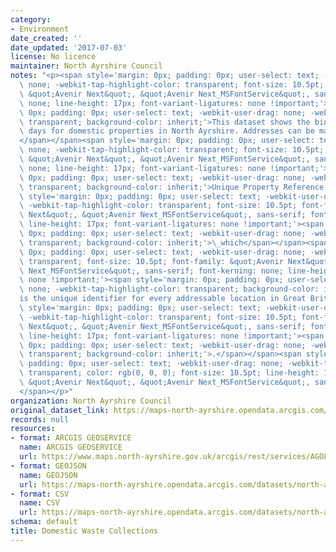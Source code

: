 ```yaml
---
category:
- Environment
date_created: ''
date_updated: '2017-07-03'
license: No licence
maintainer: North Ayrshire Council
notes: "<p><span style='margin: 0px; padding: 0px; user-select: text; -webkit-user-drag:\
  \ none; -webkit-tap-highlight-color: transparent; font-size: 10.5pt; font-family:\
  \ &quot;Avenir Next&quot;, &quot;Avenir Next_MSFontService&quot;, sans-serif; font-kerning:\
  \ none; line-height: 17px; font-variant-ligatures: none !important;'><span style='margin:\
  \ 0px; padding: 0px; user-select: text; -webkit-user-drag: none; -webkit-tap-highlight-color:\
  \ transparent; background-color: inherit;'>This dataset shows the bin collection\
  \ days for domestic properties in North Ayrshire. Addresses can be matched by\_\
  </span></span><span style='margin: 0px; padding: 0px; user-select: text; -webkit-user-drag:\
  \ none; -webkit-tap-highlight-color: transparent; font-size: 10.5pt; font-family:\
  \ &quot;Avenir Next&quot;, &quot;Avenir Next_MSFontService&quot;, sans-serif; font-kerning:\
  \ none; line-height: 17px; font-variant-ligatures: none !important;'><span style='margin:\
  \ 0px; padding: 0px; user-select: text; -webkit-user-drag: none; -webkit-tap-highlight-color:\
  \ transparent; background-color: inherit;'>Unique Property Reference Number (UPRN)</span></span><span\
  \ style='margin: 0px; padding: 0px; user-select: text; -webkit-user-drag: none;\
  \ -webkit-tap-highlight-color: transparent; font-size: 10.5pt; font-family: &quot;Avenir\
  \ Next&quot;, &quot;Avenir Next_MSFontService&quot;, sans-serif; font-kerning: none;\
  \ line-height: 17px; font-variant-ligatures: none !important;'><span style='margin:\
  \ 0px; padding: 0px; user-select: text; -webkit-user-drag: none; -webkit-tap-highlight-color:\
  \ transparent; background-color: inherit;'>\_which</span></span><span style='margin:\
  \ 0px; padding: 0px; user-select: text; -webkit-user-drag: none; -webkit-tap-highlight-color:\
  \ transparent; font-size: 10.5pt; font-family: &quot;Avenir Next&quot;, &quot;Avenir\
  \ Next_MSFontService&quot;, sans-serif; font-kerning: none; line-height: 17px; font-variant-ligatures:\
  \ none !important;'><span style='margin: 0px; padding: 0px; user-select: text; -webkit-user-drag:\
  \ none; -webkit-tap-highlight-color: transparent; background-color: inherit;'>\_\
  is the unique identifier for every addressable location in Great Britain</span></span><span\
  \ style='margin: 0px; padding: 0px; user-select: text; -webkit-user-drag: none;\
  \ -webkit-tap-highlight-color: transparent; font-size: 10.5pt; font-family: &quot;Avenir\
  \ Next&quot;, &quot;Avenir Next_MSFontService&quot;, sans-serif; font-kerning: none;\
  \ line-height: 17px; font-variant-ligatures: none !important;'><span style='margin:\
  \ 0px; padding: 0px; user-select: text; -webkit-user-drag: none; -webkit-tap-highlight-color:\
  \ transparent; background-color: inherit;'>.</span></span><span style='margin: 0px;\
  \ padding: 0px; user-select: text; -webkit-user-drag: none; -webkit-tap-highlight-color:\
  \ transparent; color: rgb(0, 0, 0); font-size: 10.5pt; line-height: 17px; font-family:\
  \ &quot;Avenir Next&quot;, &quot;Avenir Next_MSFontService&quot;, sans-serif;'>\_\
  </span></p>"
organization: North Ayrshire Council
original_dataset_link: https://maps-north-ayrshire.opendata.arcgis.com/maps/north-ayrshire::domestic-waste-collections
records: null
resources:
- format: ARCGIS GEOSERVICE
  name: ARCGIS GEOSERVICE
  url: https://www.maps.north-ayrshire.gov.uk/arcgis/rest/services/AGOL/Open_Data_Portal2/MapServer/16
- format: GEOJSON
  name: GEOJSON
  url: https://maps-north-ayrshire.opendata.arcgis.com/datasets/north-ayrshire::domestic-waste-collections.geojson?outSR=%7B%22latestWkid%22%3A27700%2C%22wkid%22%3A27700%7D
- format: CSV
  name: CSV
  url: https://maps-north-ayrshire.opendata.arcgis.com/datasets/north-ayrshire::domestic-waste-collections.csv?outSR=%7B%22latestWkid%22%3A27700%2C%22wkid%22%3A27700%7D
schema: default
title: Domestic Waste Collections
---
```

